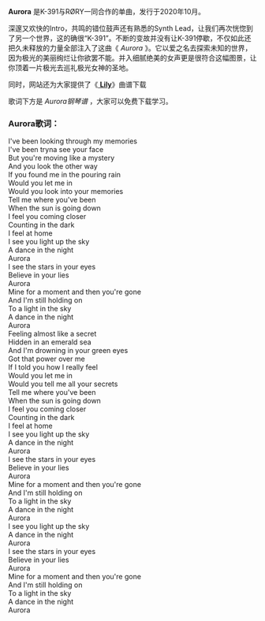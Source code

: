 

**Aurora** 是K-391与RØRY一同合作的单曲，发行于2020年10月。

深邃又欢快的Intro，共鸣的错位鼓声还有熟悉的Synth
Lead，让我们再次恍惚到了另一个世界，这的确很“K-391”。不断的变故并没有让K-391停歇，不仅如此还把久未释放的力量全部注入了这曲《
_Aurora_
》。它以爱之名去探索未知的世界，因为极光的美丽绚烂让你欲罢不能。并入细腻绝美的女声更是很符合这幅图景，让你顶着一片极光去巡礼极光女神的圣地。

同时，网站还为大家提供了《[ **Lily**](Music-10286-Lily-Alan-Walker和K-391和Emelie-Hollow.html
"Lily")》曲谱下载

歌词下方是 _Aurora钢琴谱_ ，大家可以免费下载学习。

### Aurora歌词：

I've been looking through my memories  
I've been tryna see your face  
But you're moving like a mystery  
And you look the other way  
If you found me in the pouring rain  
Would you let me in  
Would you look into your memories  
Tell me where you've been  
When the sun is going down  
I feel you coming closer  
Counting in the dark  
I feel at home  
I see you light up the sky  
A dance in the night  
Aurora  
I see the stars in your eyes  
Believe in your lies  
Aurora  
Mine for a moment and then you're gone  
And I'm still holding on  
To a light in the sky  
A dance in the night  
Aurora  
Feeling almost like a secret  
Hidden in an emerald sea  
And I'm drowning in your green eyes  
Got that power over me  
If I told you how I really feel  
Would you let me in  
Would you tell me all your secrets  
Tell me where you've been  
When the sun is going down  
I feel you coming closer  
Counting in the dark  
I feel at home  
I see you light up the sky  
A dance in the night  
Aurora  
I see the stars in your eyes  
Believe in your lies  
Aurora  
Mine for a moment and then you're gone  
And I'm still holding on  
To a light in the sky  
A dance in the night  
Aurora  
I see you light up the sky  
A dance in the night  
Aurora  
I see the stars in your eyes  
Believe in your lies  
Aurora  
Mine for a moment and then you're gone  
And I'm still holding on  
To a light in the sky  
A dance in the night  
Aurora

